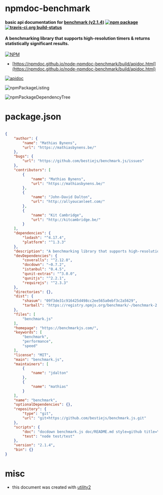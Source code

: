 # npmdoc-benchmark

#### basic api documentation for  [benchmark (v2.1.4)](https://benchmarkjs.com/)  [![npm package](https://img.shields.io/npm/v/npmdoc-benchmark.svg?style=flat-square)](https://www.npmjs.org/package/npmdoc-benchmark) [![travis-ci.org build-status](https://api.travis-ci.org/npmdoc/node-npmdoc-benchmark.svg)](https://travis-ci.org/npmdoc/node-npmdoc-benchmark)

#### A benchmarking library that supports high-resolution timers & returns statistically significant results.

[![NPM](https://nodei.co/npm/benchmark.png?downloads=true&downloadRank=true&stars=true)](https://www.npmjs.com/package/benchmark)

- [https://npmdoc.github.io/node-npmdoc-benchmark/build/apidoc.html](https://npmdoc.github.io/node-npmdoc-benchmark/build/apidoc.html)

[![apidoc](https://npmdoc.github.io/node-npmdoc-benchmark/build/screenCapture.buildCi.browser.%252Ftmp%252Fbuild%252Fapidoc.html.png)](https://npmdoc.github.io/node-npmdoc-benchmark/build/apidoc.html)

![npmPackageListing](https://npmdoc.github.io/node-npmdoc-benchmark/build/screenCapture.npmPackageListing.svg)

![npmPackageDependencyTree](https://npmdoc.github.io/node-npmdoc-benchmark/build/screenCapture.npmPackageDependencyTree.svg)



# package.json

```json

{
    "author": {
        "name": "Mathias Bynens",
        "url": "https://mathiasbynens.be/"
    },
    "bugs": {
        "url": "https://github.com/bestiejs/benchmark.js/issues"
    },
    "contributors": [
        {
            "name": "Mathias Bynens",
            "url": "https://mathiasbynens.be/"
        },
        {
            "name": "John-David Dalton",
            "url": "http://allyoucanleet.com/"
        },
        {
            "name": "Kit Cambridge",
            "url": "http://kitcambridge.be/"
        }
    ],
    "dependencies": {
        "lodash": "^4.17.4",
        "platform": "^1.3.3"
    },
    "description": "A benchmarking library that supports high-resolution timers & returns statistically significant results.",
    "devDependencies": {
        "coveralls": "^2.12.0",
        "docdown": "~0.7.2",
        "istanbul": "0.4.5",
        "qunit-extras": "^3.0.0",
        "qunitjs": "^2.2.1",
        "requirejs": "^2.3.3"
    },
    "directories": {},
    "dist": {
        "shasum": "09f3de31c916425d498cc2ee565a0ebf3c2a5629",
        "tarball": "https://registry.npmjs.org/benchmark/-/benchmark-2.1.4.tgz"
    },
    "files": [
        "benchmark.js"
    ],
    "homepage": "https://benchmarkjs.com/",
    "keywords": [
        "benchmark",
        "performance",
        "speed"
    ],
    "license": "MIT",
    "main": "benchmark.js",
    "maintainers": [
        {
            "name": "jdalton"
        },
        {
            "name": "mathias"
        }
    ],
    "name": "benchmark",
    "optionalDependencies": {},
    "repository": {
        "type": "git",
        "url": "git+https://github.com/bestiejs/benchmark.js.git"
    },
    "scripts": {
        "doc": "docdown benchmark.js doc/README.md style=github title=\"<a href=\\\"https://benchmarkjs.com/\\\">Benchmark.js</a> <span>v${npm_package_version}</span>\" toc=categories url=https://github.com/bestiejs/benchmark.js/blob/${npm_package_version}/benchmark.js",
        "test": "node test/test"
    },
    "version": "2.1.4",
    "bin": {}
}
```



# misc
- this document was created with [utility2](https://github.com/kaizhu256/node-utility2)
